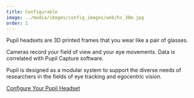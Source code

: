 ```yaml
---
title: Configurable
image: ../media/images/config_images/web/hs_30m.jpg
order: 1
---
```


Pupil headsets are 3D printed frames that you wear like a pair of glasses.

Cameras record your field of view and your eye movements. Data is correlated with Pupil Capture software. 

Pupil is designed as a modular system to support the diverse needs of researchers in the fields of eye tracking and egocentric vision. 

<a href="/store" class="Button">Configure Your Pupil Headset</a>